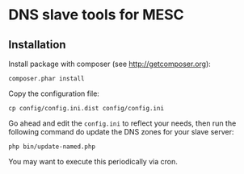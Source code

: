 DNS slave tools for MESC
========================

Installation
------------

Install package with composer (see http://getcomposer.org):

```
composer.phar install
```

Copy the configuration file:

```
cp config/config.ini.dist config/config.ini
```

Go ahead and edit the ```config.ini``` to reflect your needs,
then run the following command do update the DNS zones for 
your slave server:

```
php bin/update-named.php
```

You may want to execute this periodically via cron.